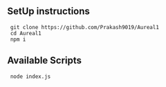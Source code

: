 ## SetUp instructions
```
 git clone https://github.com/Prakash9019/Aureal1
 cd Aureal1
 npm i
```

## Available Scripts
```'
 node index.js
```
